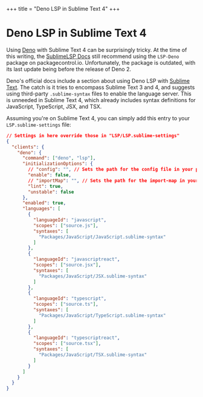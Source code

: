 +++
title = "Deno LSP in Sublime Text 4"
+++

# Deno LSP in Sublime Text 4

Using [Deno](https://deno.com) with Sublime Text 4 can be surprisingly tricky. At the time of this writing, the [SublimeLSP Docs](https://lsp.sublimetext.io) still recommend using the `LSP-Deno` package on packagecontrol.io. Unfortunately, the package is outdated, with its last update being before the release of Deno 2.

Deno's official docs include a section about using Deno LSP with [Sublime Text](https://docs.deno.com/runtime/getting_started/setup_your_environment/#sublime-text). The catch is it tries to encompass Sublime Text 3 and 4, and suggests using third-party `.sublime-syntax` files to enable the language server. This is unneeded in Sublime Text 4, which already includes syntax definitions for JavaScript, TypeScript, JSX, and TSX.

Assuming you're on Sublime Text 4, you can simply add this entry to your `LSP.sublime-settings` file:

```json
// Settings in here override those in "LSP/LSP.sublime-settings"
{
  "clients": {
    "deno": {
      "command": ["deno", "lsp"],
      "initializationOptions": {
        // "config": "", // Sets the path for the config file in your project
        "enable": false,
        // "importMap": "", // Sets the path for the import-map in your project
        "lint": true,
        "unstable": false
      },
      "enabled": true,
      "languages": [
        {
          "languageId": "javascript",
          "scopes": ["source.js"],
          "syntaxes": [
            "Packages/JavaScript/JavaScript.sublime-syntax"
          ]
        },
        {
          "languageId": "javascriptreact",
          "scopes": ["source.jsx"],
          "syntaxes": [
            "Packages/JavaScript/JSX.sublime-syntax"
          ]
        },
        {
          "languageId": "typescript",
          "scopes": ["source.ts"],
          "syntaxes": [
            "Packages/JavaScript/TypeScript.sublime-syntax"
          ]
        },
        {
          "languageId": "typescriptreact",
          "scopes": ["source.tsx"],
          "syntaxes": [
            "Packages/JavaScript/TSX.sublime-syntax"
          ]
        }
      ]
    }
  }
}
```
